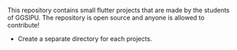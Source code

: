 This repository contains small flutter projects that are made by the students of GGSIPU. The repository is open source and anyone is allowed to contribute!
- Create a separate directory for each projects.
